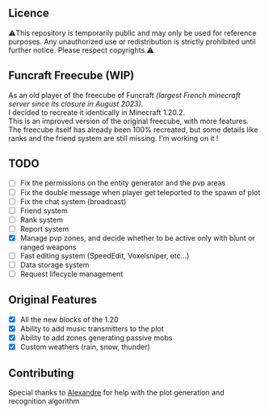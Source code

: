 ## Licence

⚠️This repository is temporarily public and may only be used for reference purposes. Any unauthorized use or redistribution is strictly prohibited until further notice. Please respect copyrights.⚠️

## Funcraft Freecube (WIP)

As an old player of the freecube of Funcraft _(largest French minecraft server since its closure in August 2023)_.<br>
I decided to recreate it identically in Minecraft 1.20.2. <br>
This is an improved version of the original freecube, with more features. <br>
The freecube itself has already been 100% recreated, but some details like ranks and the friend system are still missing.
I'm working on it !

## TODO

- [ ] Fix the permissions on the entity generator and the pvp areas
- [ ] Fix the double message when player get teleported to the spawn of plot
- [ ] Fix the chat system (broadcast)
- [ ] Friend system
- [ ] Rank system
- [ ] Report system
- [x] Manage pvp zones, and decide whether to be active only with blunt or ranged weapons
- [ ] Fast editing system (SpeedEdit, Voxelsniper, etc...)
- [ ] Data storage system
- [ ] Request lifecycle management

## Original Features

- [x] All the new blocks of the 1.20
- [x] Ability to add music transmitters to the plot
- [x] Ability to add zones generating passive mobs
- [x] Custom weathers (rain, snow, thunder)

## Contributing

Special thanks to [Alexandre](https://github.com/Alexandre-slw) for help with the plot generation and recognition algorithm